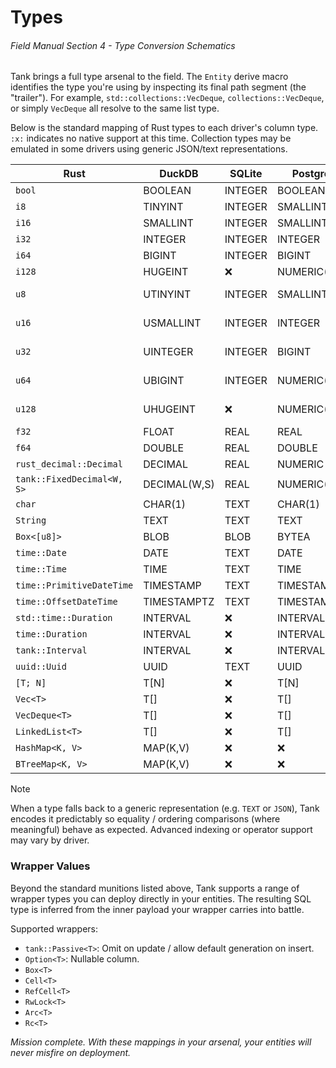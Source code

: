 # Types
###### *Field Manual Section 4* - Type Conversion Schematics

Tank brings a full type arsenal to the field. The `Entity` derive macro identifies the type you're using by inspecting its final path segment (the "trailer"). For example, `std::collections::VecDeque`, `collections::VecDeque`, or simply `VecDeque` all resolve to the same list type.

Below is the standard mapping of Rust types to each driver's column type. `:x:` indicates no native support at this time. Collection types may be emulated in some drivers using generic JSON/text representations.

| Rust                       | DuckDB       | SQLite  | Postgres     | MySQL                |
| -------------------------- | ------------ | ------- | ------------ | -------------------- |
| `bool`                     | BOOLEAN      | INTEGER | BOOLEAN      | BOOLEAN              |
| `i8`                       | TINYINT      | INTEGER | SMALLINT     | TINYINT              |
| `i16`                      | SMALLINT     | INTEGER | SMALLINT     | SMALLINT             |
| `i32`                      | INTEGER      | INTEGER | INTEGER      | INTEGER              |
| `i64`                      | BIGINT       | INTEGER | BIGINT       | BIGINT               |
| `i128`                     | HUGEINT      | :x:     | NUMERIC(38)  | NUMERIC(38)          |
| `u8`                       | UTINYINT     | INTEGER | SMALLINT     | TINYINT UNSIGNED     |
| `u16`                      | USMALLINT    | INTEGER | INTEGER      | SMALLINT UNSIGNED    |
| `u32`                      | UINTEGER     | INTEGER | BIGINT       | INTEGER UNSIGNED     |
| `u64`                      | UBIGINT      | INTEGER | NUMERIC(19)  | BIGINT UNSIGNED      |
| `u128`                     | UHUGEINT     | :x:     | NUMERIC(38)  | NUMERIC(38) UNSIGNED |
| `f32`                      | FLOAT        | REAL    | REAL         | FLOAT                |
| `f64`                      | DOUBLE       | REAL    | DOUBLE       | DOUBLE               |
| `rust_decimal::Decimal`    | DECIMAL      | REAL    | NUMERIC      | NUMERIC              |
| `tank::FixedDecimal<W, S>` | DECIMAL(W,S) | REAL    | NUMERIC(W,S) | NUMERIC(W,S)         |
| `char`                     | CHAR(1)      | TEXT    | CHAR(1)      | CHAR(1)              |
| `String`                   | TEXT         | TEXT    | TEXT         | TEXT                 |
| `Box<[u8]>`                | BLOB         | BLOB    | BYTEA        | BLOB                 |
| `time::Date`               | DATE         | TEXT    | DATE         | DATE                 |
| `time::Time`               | TIME         | TEXT    | TIME         | TIME                 |
| `time::PrimitiveDateTime`  | TIMESTAMP    | TEXT    | TIMESTAMP    | DATETIME             |
| `time::OffsetDateTime`     | TIMESTAMPTZ  | TEXT    | TIMESTAMPTZ  | TIMESTAMP            |
| `std::time::Duration`      | INTERVAL     | :x:     | INTERVAL     | :x:                  |
| `time::Duration`           | INTERVAL     | :x:     | INTERVAL     | :x:                  |
| `tank::Interval`           | INTERVAL     | :x:     | INTERVAL     | :x:                  |
| `uuid::Uuid`               | UUID         | TEXT    | UUID         | CHAR(36)             |
| `[T; N]`                   | T[N]         | :x:     | T[N]         | JSON                 |
| `Vec<T>`                   | T[]          | :x:     | T[]          | JSON                 |
| `VecDeque<T>`              | T[]          | :x:     | T[]          | JSON                 |
| `LinkedList<T>`            | T[]          | :x:     | T[]          | JSON                 |
| `HashMap<K, V>`            | MAP(K,V)     | :x:     | :x:          | JSON                 |
| `BTreeMap<K, V>`           | MAP(K,V)     | :x:     | :x:          | JSON                 |

> [!NOTE]
> When a type falls back to a generic representation (e.g. `TEXT` or `JSON`), Tank encodes it predictably so equality / ordering comparisons (where meaningful) behave as expected. Advanced indexing or operator support may vary by driver.

### Wrapper Values
Beyond the standard munitions listed above, Tank supports a range of wrapper types you can deploy directly in your entities. The resulting SQL type is inferred from the inner payload your wrapper carries into battle.

Supported wrappers:
- `tank::Passive<T>`: Omit on update / allow default generation on insert.
- `Option<T>`: Nullable column.
- `Box<T>`
- `Cell<T>`
- `RefCell<T>`
- `RwLock<T>`
- `Arc<T>`
- `Rc<T>`

*Mission complete. With these mappings in your arsenal, your entities will never misfire on deployment.*

